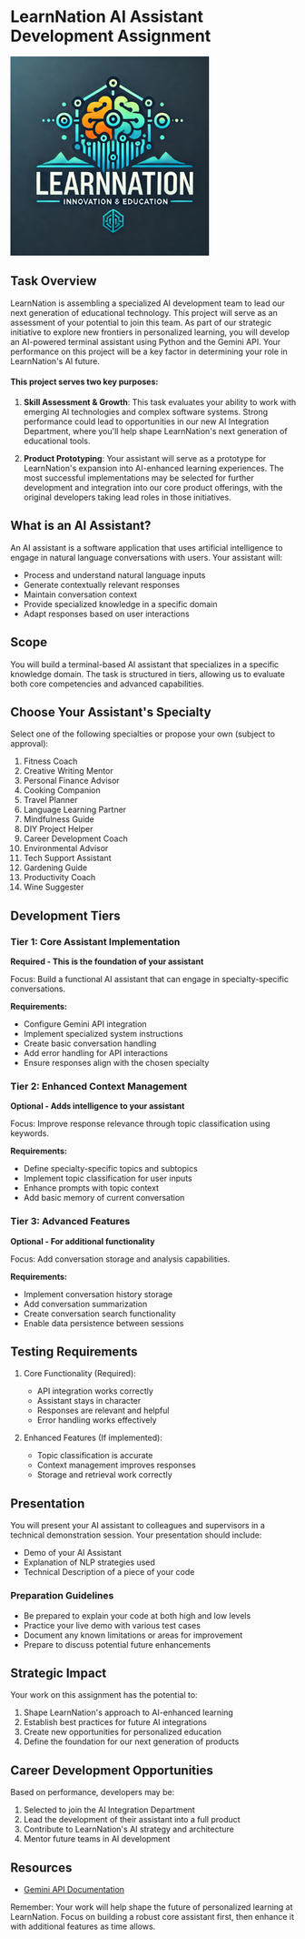 # LearnNation AI Assistant Development Assignment

<img src="./assets/learn-nation-logo.webp" alt="learn nation logo" width="350">

## Task Overview

LearnNation is assembling a specialized AI development team to lead our next generation of educational technology. This project will serve as an assessment of your potential to join this team. As part of our strategic initiative to explore new frontiers in personalized learning, you will develop an AI-powered terminal assistant using Python and the Gemini API. Your performance on this project will be a key factor in determining your role in LearnNation's AI future.

#### This project serves two key purposes:

1. **Skill Assessment & Growth**: This task evaluates your ability to work with emerging AI technologies and complex software systems. Strong performance could lead to opportunities in our new AI Integration Department, where you'll help shape LearnNation's next generation of educational tools.

2. **Product Prototyping**: Your assistant will serve as a prototype for LearnNation's expansion into AI-enhanced learning experiences. The most successful implementations may be selected for further development and integration into our core product offerings, with the original developers taking lead roles in those initiatives.

## What is an AI Assistant?

An AI assistant is a software application that uses artificial intelligence to engage in natural language conversations with users. Your assistant will:
- Process and understand natural language inputs
- Generate contextually relevant responses
- Maintain conversation context
- Provide specialized knowledge in a specific domain
- Adapt responses based on user interactions

## Scope

You will build a terminal-based AI assistant that specializes in a specific knowledge domain. The task is structured in tiers, allowing us to evaluate both core competencies and advanced capabilities.

## Choose Your Assistant's Specialty

Select one of the following specialties or propose your own (subject to approval):

1. Fitness Coach
1. Creative Writing Mentor
1. Personal Finance Advisor
1. Cooking Companion
1. Travel Planner
1. Language Learning Partner
1. Mindfulness Guide
1. DIY Project Helper
1. Career Development Coach
1. Environmental Advisor
1. Tech Support Assistant
1. Gardening Guide
1. Productivity Coach
1. Wine Suggester

## Development Tiers

### Tier 1: Core Assistant Implementation
**Required - This is the foundation of your assistant**

Focus: Build a functional AI assistant that can engage in specialty-specific conversations.

**Requirements:**
- Configure Gemini API integration
- Implement specialized system instructions
- Create basic conversation handling
- Add error handling for API interactions
- Ensure responses align with the chosen specialty

### Tier 2: Enhanced Context Management
**Optional - Adds intelligence to your assistant**

Focus: Improve response relevance through topic classification using keywords.


**Requirements:**
- Define specialty-specific topics and subtopics
- Implement topic classification for user inputs
- Enhance prompts with topic context
- Add basic memory of current conversation

### Tier 3: Advanced Features
**Optional - For additional functionality**

Focus: Add conversation storage and analysis capabilities.

**Requirements:**
- Implement conversation history storage
- Add conversation summarization
- Create conversation search functionality
- Enable data persistence between sessions

## Testing Requirements

1. Core Functionality (Required):
   - API integration works correctly
   - Assistant stays in character
   - Responses are relevant and helpful
   - Error handling works effectively

2. Enhanced Features (If implemented):
   - Topic classification is accurate
   - Context management improves responses
   - Storage and retrieval work correctly

## Presentation

You will present your AI assistant to colleagues and supervisors in a technical demonstration session. Your presentation should include:

- Demo of your AI Assistant
- Explanation of NLP strategies used
- Technical Description of a piece of your code

### Preparation Guidelines
- Be prepared to explain your code at both high and low levels
- Practice your live demo with various test cases
- Document any known limitations or areas for improvement
- Prepare to discuss potential future enhancements

## Strategic Impact

Your work on this assignment has the potential to:
1. Shape LearnNation's approach to AI-enhanced learning
2. Establish best practices for future AI integrations
3. Create new opportunities for personalized education
4. Define the foundation for our next generation of products

## Career Development Opportunities

Based on performance, developers may be:
1. Selected to join the AI Integration Department
2. Lead the development of their assistant into a full product
3. Contribute to LearnNation's AI strategy and architecture
4. Mentor future teams in AI development

## Resources

- [Gemini API Documentation](https://ai.google.dev/gemini-api/docs)


Remember: Your work will help shape the future of personalized learning at LearnNation. Focus on building a robust core assistant first, then enhance it with additional features as time allows.

